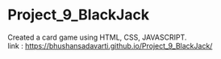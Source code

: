 # Project_9_BlackJack
Created a card game using HTML, CSS, JAVASCRIPT.
<br>
link : https://bhushansadavarti.github.io/Project_9_BlackJack/
